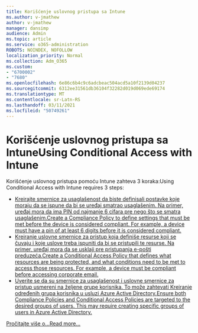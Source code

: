 ```yaml
---
title: Korišćenje uslovnog pristupa sa Intune
ms.author: v-jmathew
author: v-jmathew
manager: dansimp
audience: Admin
ms.topic: article
ms.service: o365-administration
ROBOTS: NOINDEX, NOFOLLOW
localization_priority: Normal
ms.collection: Adm_O365
ms.custom:
- "6700002"
- "7680"
ms.openlocfilehash: 6e86c6b4c9c6adcbeac504acd5a10f2139d04237
ms.sourcegitcommit: 6312ee31561db36104f32282d019d069ede69174
ms.translationtype: MT
ms.contentlocale: sr-Latn-RS
ms.lasthandoff: 03/11/2021
ms.locfileid: "50749261"
---
```

# <a name="using-conditional-access-with-intune"></a><span data-ttu-id="1cf8e-102">Korišćenje uslovnog pristupa sa Intune</span><span class="sxs-lookup"><span data-stu-id="1cf8e-102">Using Conditional Access with Intune</span></span>

<span data-ttu-id="1cf8e-103">Korišćenje uslovnog pristupa pomoću Intune zahteva 3 koraka:</span><span class="sxs-lookup"><span data-stu-id="1cf8e-103">Using Conditional Access with Intune requires 3 steps:</span></span>

- [<span data-ttu-id="1cf8e-104">Kreirajte smernice za usaglašenost da biste definisali postavke koje moraju da se ispune da bi se uređaj smatrao usaglašenim. Na primer, uređaj mora da ima PIN od najmanje 6 cifara pre nego što se smatra usaglašenim.</span><span class="sxs-lookup"><span data-stu-id="1cf8e-104">Create a Compliance Policy to define settings that must be met before the device is considered compliant. For example, a device must have a pin of at least 6 digits before it is considered compliant.</span></span>](https://docs.microsoft.com/mem/intune/protect/create-compliance-policy)
- [<span data-ttu-id="1cf8e-105">Kreiranje uslovne smernice za pristup koja definiše resurse koji se čuvaju i koje uslove treba ispuniti da bi se pristupili te resurse. Na primer, uređaj mora da se usklaji pre pristupanja e-pošti preduzeća.</span><span class="sxs-lookup"><span data-stu-id="1cf8e-105">Create a Conditional Access Policy that defines what resources are being protected, and what conditions need to be met to access those resources. For example, a device must be compliant before accessing corporate email.</span></span>](https://docs.microsoft.com/mem/intune/protect/tutorial-protect-email-on-unmanaged-devices#create-conditional-access-policies)
- [<span data-ttu-id="1cf8e-106">Uverite se da su smernice za usaglašenost i uslovne smernice za pristup usmereni na željene grupe korisnika. To može zahtevati Kreiranje određenih grupa korisnika u usluzi Azure Active Directory.</span><span class="sxs-lookup"><span data-stu-id="1cf8e-106">Ensure both Compliance Policies and Conditional Access Policies are targeted to the desired groups of users. This may require creating specific groups of users in Azure Active Directory.</span></span>](https://docs.microsoft.com/troubleshoot/mem/intune/troubleshoot-conditional-access)

[<span data-ttu-id="1cf8e-107">Pročitajte više o...</span><span class="sxs-lookup"><span data-stu-id="1cf8e-107">Read more...</span></span>](https://docs.microsoft.com/mem/intune/protect/device-compliance-get-started)
